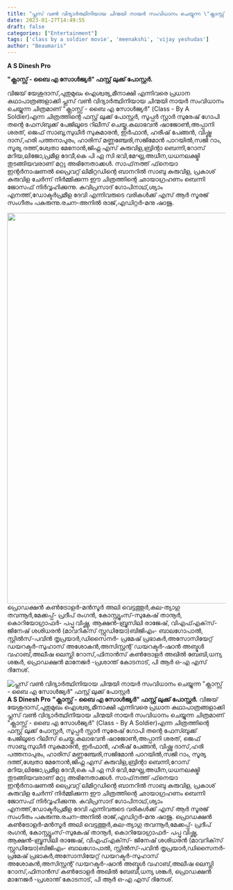 ```yaml
---
title: "പ്ലസ് വൺ വിദ്യാര്‍ത്ഥിനിയായ ചിന്മയി നായര്‍ സംവിധാനം ചെയ്യുന്ന \"ക്ലാസ്സ് - ബൈ എ സോള്‍ജ്യർ\" ഫസ്റ്റ് ലുക്ക് പോസ്റ്റർ"
date: 2023-01-27T14:49:55
draft: false
categories: ["Entertainment"]
tags: ['class by a soldier movie', 'meenakshi', 'vijay yeshudas']
author: "Beaumaris"
---
```


<strong>A S Dinesh Pro</strong>

<strong>"ക്ലാസ്സ് - ബൈ എ സോള്‍ജ്യർ" ഫസ്റ്റ് ലുക്ക് പോസ്റ്റർ.</strong>

വിജയ് യേശുദാസ്,പുതുമുഖം ഐശ്വര്യ,മീനാക്ഷി എന്നിവരെ പ്രധാന കഥാപാത്രങ്ങളാക്കി പ്ലസ് വൺ വിദ്യാര്‍ത്ഥിനിയായ ചിന്മയി നായര്‍ സംവിധാനം ചെയ്യുന്ന ചിത്രമാണ് "ക്ലാസ്സ് - ബൈ എ സോള്‍ജ്യർ" (Class - By A Soldier)എന്ന ചിത്രത്തിന്റെ ഫസ്റ്റ് ലുക്ക് പോസ്റ്റർ, സൂപ്പർ സ്റ്റാർ സുരേഷ് ഗോപി തന്റെ ഫേസ്ബുക്ക് പേജിലൂടെ റിലീസ് ചെയ്തു.കലാഭവൻ ഷാജോൺ,അപ്പാനി ശരത്, ജെഫ് സാബു,സുധീർ സുകുമാരൻ, ഇർഫാൻ, ഹരീഷ് പേങ്ങൻ, വിഷ്ണു ദാസ്,ഹരി പത്തനാപുരം, ഹാരിസ് മണ്ണഞ്ചേരി,സജിമോൻ പാറയിൽ,സജി റാം, സൂര്യ ദത്ത്,ശ്വേതാ മേനോൻ,ജിഫ്ന എസ് കുരുവിള,ബ്രിന്റാ ബെന്നി,റോസ് മറിയ,ലിജോ,പ്രമീള ദേവീ,കെ പി ഏ സി ഭവി,മേഘ്ന,അധീന,ധധനലക്ഷ്മി തുടങ്ങിയവരാണ് മറ്റു അഭിനേതാക്കൾ. സാഫ്‌നത്ത് ഫ്‌നെയാ ഇന്റര്‍നാഷണല്‍ പ്രൈവറ്റ് ലിമിറ്റഡിന്റെ ബാനറില്‍ സാബു കുരുവിള, പ്രകാശ് കുരുവിള ചേര്‍ന്ന് നിര്‍മ്മിക്കുന്ന ഈ ചിത്രത്തിന്റെ ഛായാഗ്രഹണം ബെന്നി ജോസഫ് നിര്‍വ്വഹിക്കുന്നു. കവിപ്രസാദ് ഗോപിനാഥ്,ശ്യാം എനത്ത്,ഡോക്ടർപ്രമീള ദേവി എന്നിവരുടെ വരികൾക്ക് എസ് ആര്‍ സൂരജ് സംഗീതം പകരുന്നു.രചന-അനില്‍ രാജ്,എഡിറ്റര്‍-മനു ഷാജു.

<img class="size-full wp-image-381230 aligncenter" src="https://cdn.boolokam.com/articles/2023/01/ddffggg.jpg" alt="" width="720" height="899" />പ്രൊഡക്ഷന്‍ കണ്‍ട്രോളര്‍-മന്‍സൂര്‍ അലി വെട്ടത്തൂർ,കല-ത്യാഗു തവന്നൂര്‍,മേക്കപ്പ്- പ്രദീപ് രംഗന്‍, കോസ്റ്റ്യൂംസ്-സുകേഷ് താനൂര്‍, കൊറിയോഗ്രാഫര്‍- പപ്പു വിഷ്ണു, ആക്ഷന്‍-ബ്രൂസിലി രാജേഷ്, വിഎഫ്എക്‌സ്- ജിനേഷ് ശശിധരന്‍ (മാവറിക്‌സ് സ്റ്റുഡിയോ)ബിജിഎം- ബാലഗോപാല്‍, സ്റ്റില്‍സ്-പവിന്‍ തൃപ്രയാര്‍,ഡിസൈനര്‍- പ്രമേഷ് പ്രഭാകര്‍,അസോസിയേറ്റ് ഡയറക്ടര്‍-സുഹാസ് അശോകന്‍,അസിസ്റ്റന്റ് ഡയറക്ടർ-ഷാൻ അബ്ദുൾ വഹാബ്,അലീഷ ലെസ്ലി റോസ്,ഫിനാൻസ് കൺട്രോളർ അഖിൽ ബേബി,ധന്യ ശങ്കർ, പ്രൊഡക്ഷൻ മാനേജർ -പ്രശാന്ത് കോടനാട്, പി ആര്‍ ഒ-എ എസ് ദിനേശ്.


![പ്ലസ് വൺ വിദ്യാര്‍ത്ഥിനിയായ ചിന്മയി നായര്‍ സംവിധാനം ചെയ്യുന്ന "ക്ലാസ്സ് - ബൈ എ സോള്‍ജ്യർ" ഫസ്റ്റ് ലുക്ക് പോസ്റ്റർ](https://cdn.boolokam.com/articles/2023/01/ddffggg.jpg)**A S Dinesh Pro** **"ക്ലാസ്സ് - ബൈ എ സോള്‍ജ്യർ" ഫസ്റ്റ് ലുക്ക് പോസ്റ്റർ.** വിജയ് യേശുദാസ്,പുതുമുഖം ഐശ്വര്യ,മീനാക്ഷി എന്നിവരെ പ്രധാന കഥാപാത്രങ്ങളാക്കി പ്ലസ് വൺ വിദ്യാര്‍ത്ഥിനിയായ ചിന്മയി നായര്‍ സംവിധാനം ചെയ്യുന്ന ചിത്രമാണ് "ക്ലാസ്സ് - ബൈ എ സോള്‍ജ്യർ" (Class - By A Soldier)എന്ന ചിത്രത്തിന്റെ ഫസ്റ്റ് ലുക്ക് പോസ്റ്റർ, സൂപ്പർ സ്റ്റാർ സുരേഷ് ഗോപി തന്റെ ഫേസ്ബുക്ക് പേജിലൂടെ റിലീസ് ചെയ്തു.കലാഭവൻ ഷാജോൺ,അപ്പാനി ശരത്, ജെഫ് സാബു,സുധീർ സുകുമാരൻ, ഇർഫാൻ, ഹരീഷ് പേങ്ങൻ, വിഷ്ണു ദാസ്,ഹരി പത്തനാപുരം, ഹാരിസ് മണ്ണഞ്ചേരി,സജിമോൻ പാറയിൽ,സജി റാം, സൂര്യ ദത്ത്,ശ്വേതാ മേനോൻ,ജിഫ്ന എസ് കുരുവിള,ബ്രിന്റാ ബെന്നി,റോസ് മറിയ,ലിജോ,പ്രമീള ദേവീ,കെ പി ഏ സി ഭവി,മേഘ്ന,അധീന,ധധനലക്ഷ്മി തുടങ്ങിയവരാണ് മറ്റു അഭിനേതാക്കൾ. സാഫ്‌നത്ത് ഫ്‌നെയാ ഇന്റര്‍നാഷണല്‍ പ്രൈവറ്റ് ലിമിറ്റഡിന്റെ ബാനറില്‍ സാബു കുരുവിള, പ്രകാശ് കുരുവിള ചേര്‍ന്ന് നിര്‍മ്മിക്കുന്ന ഈ ചിത്രത്തിന്റെ ഛായാഗ്രഹണം ബെന്നി ജോസഫ് നിര്‍വ്വഹിക്കുന്നു. കവിപ്രസാദ് ഗോപിനാഥ്,ശ്യാം എനത്ത്,ഡോക്ടർപ്രമീള ദേവി എന്നിവരുടെ വരികൾക്ക് എസ് ആര്‍ സൂരജ് സംഗീതം പകരുന്നു.രചന-അനില്‍ രാജ്,എഡിറ്റര്‍-മനു ഷാജു. പ്രൊഡക്ഷന്‍ കണ്‍ട്രോളര്‍-മന്‍സൂര്‍ അലി വെട്ടത്തൂർ,കല-ത്യാഗു തവന്നൂര്‍,മേക്കപ്പ്- പ്രദീപ് രംഗന്‍, കോസ്റ്റ്യൂംസ്-സുകേഷ് താനൂര്‍, കൊറിയോഗ്രാഫര്‍- പപ്പു വിഷ്ണു, ആക്ഷന്‍-ബ്രൂസിലി രാജേഷ്, വിഎഫ്എക്‌സ്- ജിനേഷ് ശശിധരന്‍ (മാവറിക്‌സ് സ്റ്റുഡിയോ)ബിജിഎം- ബാലഗോപാല്‍, സ്റ്റില്‍സ്-പവിന്‍ തൃപ്രയാര്‍,ഡിസൈനര്‍- പ്രമേഷ് പ്രഭാകര്‍,അസോസിയേറ്റ് ഡയറക്ടര്‍-സുഹാസ് അശോകന്‍,അസിസ്റ്റന്റ് ഡയറക്ടർ-ഷാൻ അബ്ദുൾ വഹാബ്,അലീഷ ലെസ്ലി റോസ്,ഫിനാൻസ് കൺട്രോളർ അഖിൽ ബേബി,ധന്യ ശങ്കർ, പ്രൊഡക്ഷൻ മാനേജർ -പ്രശാന്ത് കോടനാട്, പി ആര്‍ ഒ-എ എസ് ദിനേശ്.
